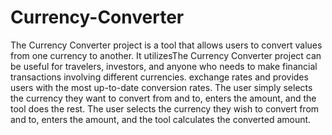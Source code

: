 # Currency-Converter
The Currency Converter project is a tool that allows users to convert values from one currency to another. It utilizesThe Currency Converter project can be useful for travelers, investors, and anyone who needs to make financial transactions involving different currencies. exchange rates and provides users with the most up-to-date conversion rates. The user simply selects the currency they want to convert from and to, enters the amount, and the tool does the rest. The user selects the currency they wish to convert from and to, enters the amount, and the tool calculates the converted amount.
